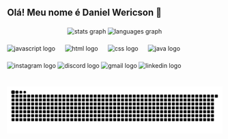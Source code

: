 

<h2 align="left">Olá! Meu nome é Daniel Wericson 👋 </h2>

###

<div align="center">
  <img src="https://github-readme-stats.vercel.app/api?username=danielwericson&hide_title=false&hide_rank=false&show_icons=true&include_all_commits=true&count_private=true&disable_animations=false&theme=react&locale=en&hide_border=false" height="140" alt="stats graph"  />
  <img src="https://github-readme-stats.vercel.app/api/top-langs?username=danielwericson&locale=en&hide_title=false&layout=compact&card_width=320&langs_count=5&theme=react&hide_border=false" height="130" alt="languages graph"  />
</div>

###

<div align="left">
  <img src="https://cdn.jsdelivr.net/gh/devicons/devicon/icons/javascript/javascript-original.svg" height="30" alt="javascript logo"  />
  <img width="15" />
  <img src="https://cdn.jsdelivr.net/gh/devicons/devicon@latest/icons/html5/html5-original.svg" height="30" alt="html logo" />
  <img width="15" />
  <img src="https://cdn.jsdelivr.net/gh/devicons/devicon@latest/icons/css3/css3-original.svg" height="30" alt="css logo" />
  <img width="15" />
   <img src="https://cdn.jsdelivr.net/gh/devicons/devicon@latest/icons/java/java-original-wordmark.svg" height="30" alt="java logo"  />
  <img width="15" />
  

</div>

###

<div align="left">
  <img src="https://img.shields.io/static/v1?message=Instagram&logo=instagram&label=&color=E4405F&logoColor=white&labelColor=&style=for-the-badge" height="20" alt="instagram logo"  />
  <img src="https://img.shields.io/static/v1?message=Discord&logo=discord&label=&color=7289DA&logoColor=white&labelColor=&style=for-the-badge" height="20" alt="discord logo"  />
  <img src="https://img.shields.io/static/v1?message=Gmail&logo=gmail&label=&color=D14836&logoColor=white&labelColor=&style=for-the-badge" height="20" alt="gmail logo"  />
  <img src="https://img.shields.io/static/v1?message=LinkedIn&logo=linkedin&label=&color=0077B5&logoColor=white&labelColor=&style=for-the-badge" height="20" alt="linkedin logo"  />
</div>

###

<br clear="both">

<img src="https://raw.githubusercontent.com/danielwericson/danielwericson/output/snake.svg" alt="Snake animation" />

###
